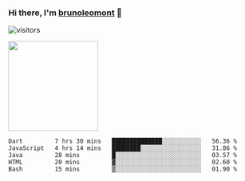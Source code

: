 ### Hi there, I'm [brunoleomont](https://www.linkedin.com/in/brunoleomont/) 👋

![visitors](https://visitor-badge.glitch.me/badge?page_id=page.id)

<img height="180em" src="https://github-readme-stats.vercel.app/api?username=brunoleomont&show_icons=true&hide_border=true&&count_private=true&include_all_commits=true" />

<!--START_SECTION:waka-->
```text
Dart         7 hrs 30 mins   ██████████████░░░░░░░░░░░   56.36 % 
JavaScript   4 hrs 14 mins   ████████░░░░░░░░░░░░░░░░░   31.86 % 
Java         28 mins         █░░░░░░░░░░░░░░░░░░░░░░░░   03.57 % 
HTML         20 mins         ▓░░░░░░░░░░░░░░░░░░░░░░░░   02.60 % 
Bash         15 mins         ▒░░░░░░░░░░░░░░░░░░░░░░░░   01.90 % 
```
<!--END_SECTION:waka-->

<!--
**brunoleomont/brunoleomont** is a ✨ _special_ ✨ repository because its `README.md` (this file) appears on your GitHub profile.

Here are some ideas to get you started:

- 🔭 I’m currently working on ...
- 🌱 I’m currently learning ...
- 👯 I’m looking to collaborate on ...
- 🤔 I’m looking for help with ...
- 💬 Ask me about ...
- 📫 How to reach me: ...
- 😄 Pronouns: ...
- ⚡ Fun fact: ...
-->
